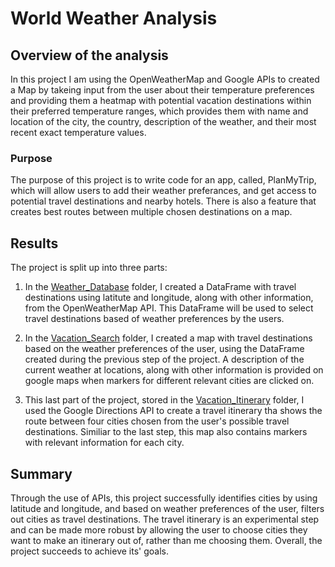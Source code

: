 # World Weather Analysis

## Overview of the analysis

In this project I am using the OpenWeatherMap and Google APIs to created a Map by takeing input from the user about their temperature preferences and providing them a heatmap with potential vacation destinations within their preferred temperature ranges, which provides them with name and location of the city, the country, description of the weather, and their most recent exact temperature values.

### Purpose

The purpose of this project is to write code for an app, called, PlanMyTrip, which will allow users to add their weather preferances, and get access to potential travel destinations and nearby hotels. There is also a feature that creates best routes between multiple chosen destinations on a map.

## Results

The project is split up into three parts:

1. In the [Weather_Database](https://github.com/Zarif601/World_Weather_Analysis/tree/main/Weather_Database) folder, I created a DataFrame with travel destinations using latitute and longitude, along with other information, from the OpenWeatherMap API. This DataFrame will be used to select travel destinations based of weather preferences by the users.

2. In the [Vacation_Search](https://github.com/Zarif601/World_Weather_Analysis/tree/main/Vacation_Search) folder, I created a map with travel destinations based on the weather preferences of the user, using the DataFrame created during the previous step of the project. A description of the current weather at locations, along with other information is provided on google maps when markers for different relevant cities are clicked on.

3. This last part of the project, stored in the [Vacation_Itinerary](https://github.com/Zarif601/World_Weather_Analysis/tree/main/Vacation_Itinerary) folder, I used the Google Directions API to create a travel itinerary tha shows the route between four cities chosen from the user's possible travel destinations. Similiar to the last step, this map also contains markers with relevant information for each city.

## Summary

Through the use of APIs, this project successfully identifies cities by using latitude and longitude, and based on weather preferences of the user, filters out cities as travel destinations. The travel itinerary is an experimental step and can be made more robust by allowing the user to choose cities they want to make an itinerary out of, rather than me choosing them. Overall, the project succeeds to achieve its' goals.
